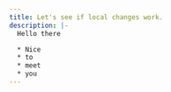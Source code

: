 ```yaml
---
title: Let's see if local changes work.
description: |-
  Hello there

  * Nice
  * to 
  * meet
  * you
---
```

